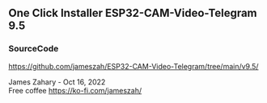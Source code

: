 
<h2>One Click Installer ESP32-CAM-Video-Telegram 9.5 </h2>

<script type="module" src="https://unpkg.com/esp-web-tools@9.0.3/dist/web/install-button.js?module"></script>   
<esp-web-install-button manifest="manifest.json"></esp-web-install-button>   
                                                 
          
          
<h3>SourceCode</h3>

  <a href="https://github.com/jameszah/ESP32-CAM-Video-Telegram/tree/main/v9.5/">https://github.com/jameszah/ESP32-CAM-Video-Telegram/tree/main/v9.5/</a>      
     
       
James Zahary - Oct 16, 2022      
Free coffee <a href="https://ko-fi.com/jameszah">https://ko-fi.com/jameszah/</a>    

